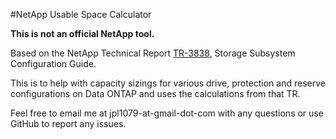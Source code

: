 #NetApp Usable Space Calculator

**This is not an official NetApp tool.**

Based on the NetApp Technical Report [TR-3838](http://www.netapp.com/us/media/tr-3838.pdf), Storage Subsystem Configuration Guide.

This is to help with capacity sizings for various drive, protection and reserve configurations on Data ONTAP and uses the calculations from that TR.

Feel free to email me at jpl1079-at-gmail-dot-com with any questions or use GitHub to report any issues.





